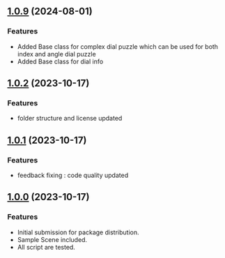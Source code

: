  ## [1.0.9](https://github.com/Studio-23-xyz/puzzlesystem) (2024-08-01)
 
 ### Features
 
 - Added Base class for complex dial puzzle which can be used for both index and angle dial puzzle
 - Added Base class for dial info
 
 
 
 ## [1.0.2](https://github.com/Studio-23-xyz/puzzlesystem) (2023-10-17)
 

### Features

 - folder structure and license updated
 
 
 ## [1.0.1](https://github.com/Studio-23-xyz/puzzlesystem) (2023-10-17)

### Features

 - feedback fixing : code quality updated
 
 ## [1.0.0](https://github.com/Studio-23-xyz/puzzlesystem) (2023-10-17)

### Features

 - Initial submission for package distribution.
 - Sample Scene included.
 - All script are tested.